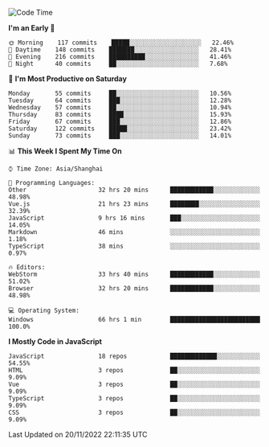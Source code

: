 <!--START_SECTION:waka-->
![Code Time](http://img.shields.io/badge/Code%20Time-1%2C605%20hrs%2047%20mins-blue)

**I'm an Early 🐤** 

```text
🌞 Morning    117 commits    █████░░░░░░░░░░░░░░░░░░░░   22.46% 
🌆 Daytime    148 commits    ███████░░░░░░░░░░░░░░░░░░   28.41% 
🌃 Evening    216 commits    ██████████░░░░░░░░░░░░░░░   41.46% 
🌙 Night      40 commits     ██░░░░░░░░░░░░░░░░░░░░░░░   7.68%

```
📅 **I'm Most Productive on Saturday** 

```text
Monday       55 commits     ██░░░░░░░░░░░░░░░░░░░░░░░   10.56% 
Tuesday      64 commits     ███░░░░░░░░░░░░░░░░░░░░░░   12.28% 
Wednesday    57 commits     ██░░░░░░░░░░░░░░░░░░░░░░░   10.94% 
Thursday     83 commits     ████░░░░░░░░░░░░░░░░░░░░░   15.93% 
Friday       67 commits     ███░░░░░░░░░░░░░░░░░░░░░░   12.86% 
Saturday     122 commits    █████░░░░░░░░░░░░░░░░░░░░   23.42% 
Sunday       73 commits     ███░░░░░░░░░░░░░░░░░░░░░░   14.01%

```


📊 **This Week I Spent My Time On** 

```text
⌚︎ Time Zone: Asia/Shanghai

💬 Programming Languages: 
Other                    32 hrs 20 mins      ████████████░░░░░░░░░░░░░   48.98% 
Vue.js                   21 hrs 23 mins      ████████░░░░░░░░░░░░░░░░░   32.39% 
JavaScript               9 hrs 16 mins       ███░░░░░░░░░░░░░░░░░░░░░░   14.05% 
Markdown                 46 mins             ░░░░░░░░░░░░░░░░░░░░░░░░░   1.18% 
TypeScript               38 mins             ░░░░░░░░░░░░░░░░░░░░░░░░░   0.97%

🔥 Editors: 
WebStorm                 33 hrs 40 mins      ████████████░░░░░░░░░░░░░   51.02% 
Browser                  32 hrs 20 mins      ████████████░░░░░░░░░░░░░   48.98%

💻 Operating System: 
Windows                  66 hrs 1 min        █████████████████████████   100.0%

```

**I Mostly Code in JavaScript** 

```text
JavaScript               18 repos            █████████████░░░░░░░░░░░░   54.55% 
HTML                     3 repos             ██░░░░░░░░░░░░░░░░░░░░░░░   9.09% 
Vue                      3 repos             ██░░░░░░░░░░░░░░░░░░░░░░░   9.09% 
TypeScript               3 repos             ██░░░░░░░░░░░░░░░░░░░░░░░   9.09% 
CSS                      3 repos             ██░░░░░░░░░░░░░░░░░░░░░░░   9.09%

```



 Last Updated on 20/11/2022 22:11:35 UTC
<!--END_SECTION:waka-->

<!--
**likaiqiang/likaiqiang** is a ✨ _special_ ✨ repository because its `README.md` (this file) appears on your GitHub profile.

Here are some ideas to get you started:

- 🔭 I’m currently working on ...
- 🌱 I’m currently learning ...
- 👯 I’m looking to collaborate on ...
- 🤔 I’m looking for help with ...
- 💬 Ask me about ...
- 📫 How to reach me: ...
- 😄 Pronouns: ...
- ⚡ Fun fact: ...
-->
